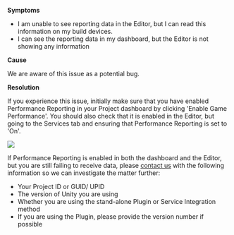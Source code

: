 

**Symptoms**


- I am unable to see reporting data in the Editor, but I can read this information on my build devices.
- I can see the reporting data in my dashboard, but the Editor is not showing any information



**Cause**



We are aware of this issue as a potential bug.



**Resolution**



If you experience this issue, initially make sure that you have enabled Performance Reporting in your Project dashboard by clicking 'Enable Game Performance'. You should also check that it is enabled in the Editor, but going to the Services tab and ensuring that Performance Reporting is set to 'On'.



![](/hc/en-us/article_attachments/206667246/Screen_Shot_2016-08-25_at_7.55.49_AM.png)



If Performance Reporting is enabled in both the dashboard and the Editor, but you are still failing to receive data, please [contact us](https://support.unity3d.com/hc/en-us/requests/new%20) with the following information so we can investigate the matter further:


- Your Project ID or GUID/ UPID
- The version of Unity you are using
- Whether you are using the stand-alone Plugin or Service Integration method
- If you are using the Plugin, please provide the version number if possible


